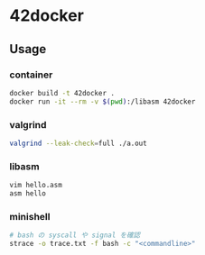 # 42docker

## Usage
### container
```sh
docker build -t 42docker .
docker run -it --rm -v $(pwd):/libasm 42docker
```

### valgrind
```sh
valgrind --leak-check=full ./a.out
```

### libasm
```sh
vim hello.asm
asm hello
```

### minishell
```sh
# bash の syscall や signal を確認
strace -o trace.txt -f bash -c "<commandline>"
```
